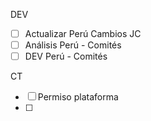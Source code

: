 DEV
- [ ] Actualizar Perú Cambios JC
- [ ] Análisis Perú - Comités
- [ ] DEV Perú - Comités

CT
- [ ] Permiso plataforma
- [ ] 